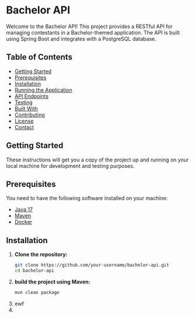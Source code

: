 # Bachelor API

Welcome to the Bachelor API! This project provides a RESTful API for managing contestants in a Bachelor-themed application. The API is built using Spring Boot and integrates with a PostgreSQL database.

## Table of Contents

- [Getting Started](#getting-started)
- [Prerequisites](#prerequisites)
- [Installation](#installation)
- [Running the Application](#running-the-application)
- [API Endpoints](#api-endpoints)
- [Testing](#testing)
- [Built With](#built-with)
- [Contributing](#contributing)
- [License](#license)
- [Contact](#contact)

## Getting Started

These instructions will get you a copy of the project up and running on your local machine for development and testing purposes.

## Prerequisites

You need to have the following software installed on your machine:

- [Java 17](https://www.oracle.com/java/technologies/javase/jdk17-archive-downloads.html)
- [Maven](https://maven.apache.org/install.html)
- [Docker](https://www.docker.com/products/docker-desktop)

## Installation

1. **Clone the repository:**
   ```sh
   git clone https://github.com/your-username/bachelor-api.git
   cd bachelor-api
2. **build the project using Maven:**
   ```sh
   mvn clean package    
4. ewf
5.  
